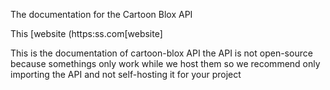 The documentation for the Cartoon Blox API

This [website (https:ss.com[website]

This is the documentation of cartoon-blox API
the API is not open-source because somethings
only work while we host them so we recommend
only importing the API and not self-hosting
it for your project 
